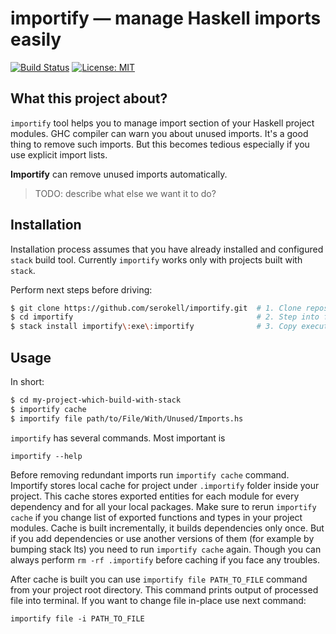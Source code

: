 # importify — manage Haskell imports easily

[![Build Status](https://travis-ci.org/serokell/importify.svg)](https://travis-ci.org/serokell/importify)
[![License: MIT](https://img.shields.io/badge/License-MIT-yellow.svg)](https://opensource.org/licenses/MIT)

## What this project about?

`importify` tool helps you to manage import section of your Haskell project modules.
GHC compiler can warn you about unused imports. It's a good thing to remove such
imports. But this becomes tedious especially if you use explicit import lists.

**Importify** can remove unused imports automatically.

> TODO: describe what else we want it to do?

## Installation

Installation process assumes that you have already installed and configured `stack`
build tool. Currently `importify` works only with projects built with `stack`.

Perform next steps before driving:

```bash
$ git clone https://github.com/serokell/importify.git  # 1. Clone repository locally
$ cd importify                                         # 2. Step into folder
$ stack install importify\:exe\:importify              # 3. Copy executable under ~/.local/bin
```

## Usage

In short:

```bash
$ cd my-project-which-build-with-stack
$ importify cache
$ importify file path/to/File/With/Unused/Imports.hs
```

`importify` has several commands. Most important is

```
importify --help
```

Before removing redundant imports run `importify cache` command. Importify stores
local cache for project under `.importify` folder inside your project. This cache
stores exported entities for each module for every dependency and for all your
local packages. Make sure to rerun `importify cache` if you change list of
exported functions and types in your project modules. Cache is built incrementally,
it builds dependencies only once. But if you add dependencies or use another versions
of them (for example by bumping stack lts) you need to run `importify cache` again.
Though you can always perform `rm -rf .importify` before caching if you face any
troubles.

After cache is built you can use `importify file PATH_TO_FILE` command from your
project root directory. This command prints output of processed file into
terminal. If you want to change file in-place use next command:

```
importify file -i PATH_TO_FILE
```